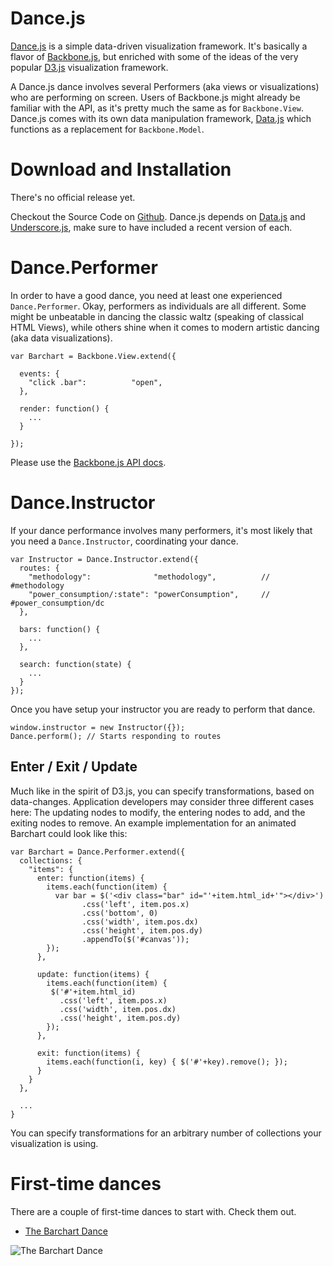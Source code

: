 Dance.js
========

[Dance.js](http://github.com/michael/dance) is a simple data-driven
visualization framework. It's basically a flavor of
[Backbone.js](http://documentcloud.github.com/backbone/), but enriched
with some of the ideas of the very popular
[D3.js](http://mbostock.github.com/d3/) visualization framework.

A Dance.js dance involves several Performers (aka views or
visualizations) who are performing on screen. Users of Backbone.js might
already be familiar with the API, as it's pretty much the same as for
`Backbone.View`. Dance.js comes with its own data manipulation
framework, [Data.js](http://substance.io/michael/data-js) which
functions as a replacement for `Backbone.Model`.

Download and Installation
=========================

There's no official release yet.

Checkout the Source Code on [Github](http://github.com/michael/data).
Dance.js depends on [Data.js](http://substance.io/michael/data-js) and
[Underscore.js](http://documentcloud.github.com/underscore), make sure
to have included a recent version of each.

Dance.Performer
===============

In order to have a good dance, you need at least one experienced
`Dance.Performer`. Okay, performers as individuals are all different.
Some might be unbeatable in dancing the classic waltz (speaking of
classical HTML Views), while others shine when it comes to modern
artistic dancing (aka data visualizations).

    var Barchart = Backbone.View.extend({

      events: {
        "click .bar":          "open",
      },

      render: function() {
        ...
      }

    });

Please use the [Backbone.js API
docs](http://documentcloud.github.com/backbone/#View).

Dance.Instructor
================

If your dance performance involves many performers, it's most likely
that you need a `Dance.Instructor`, coordinating your dance.

    var Instructor = Dance.Instructor.extend({
      routes: {
        "methodology":              "methodology",          // #methodology
        "power_consumption/:state": "powerConsumption",     // #power_consumption/dc
      },

      bars: function() {
        ...
      },

      search: function(state) {
        ...
      }
    });

Once you have setup your instructor you are ready to perform that dance.

    window.instructor = new Instructor({});
    Dance.perform(); // Starts responding to routes

Enter / Exit / Update
---------------------

Much like in the spirit of D3.js, you can specify transformations, based
on data-changes. Application developers may consider three different
cases here: The updating nodes to modify, the entering nodes to add, and
the exiting nodes to remove. An example implementation for an animated
Barchart could look like this:

    var Barchart = Dance.Performer.extend({
      collections: {
        "items": {
          enter: function(items) {
            items.each(function(item) {
              var bar = $('<div class="bar" id="'+item.html_id+'"></div>')
                    .css('left', item.pos.x)
                    .css('bottom', 0)
                    .css('width', item.pos.dx)
                    .css('height', item.pos.dy)
                    .appendTo($('#canvas'));
            });
          },
      
          update: function(items) {
            items.each(function(item) {
             $('#'+item.html_id)
               .css('left', item.pos.x)
               .css('width', item.pos.dx)
               .css('height', item.pos.dy)
            });
          },
      
          exit: function(items) {
            items.each(function(i, key) { $('#'+key).remove(); });
          }
        }
      },
      
      ...
    }

You can specify transformations for an arbitrary number of collections
your visualization is using.

First-time dances
=================

There are a couple of first-time dances to start with. Check them out.

-   [The Barchart Dance](http://bl.ocks.org/2172216)

![The Barchart
Dance](http://substance-assets.s3.amazonaws.com/69/6408cd089e6a780b75459fe232b7cf/barchart-dance.png)
